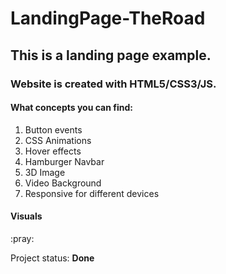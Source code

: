 # LandingPage-TheRoad

## This is a landing page example.

### Website is created with HTML5/CSS3/JS.

<div>
    <h4>What concepts you can find:</h4>
    <ol>
        <li>Button events</li>
        <li>CSS Animations</li>
        <li>Hover effects</li>
        <li>Hamburger Navbar</li>
        <li>3D Image</li>
        <li>Video Background</li>
        <li>Responsive for different devices</li>
    </ol>
</div>

<h4>Visuals</h4>
:pray:

<p>Project status: <span style="font-weight: bold;">Done<span></p>
